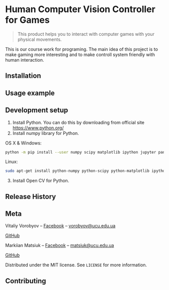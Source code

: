 # Human Computer Vision Controller for Games

> This product helps you to interact with computer games with your physical movements.

This is our course work for programing. The main idea of this project is to make gaming more interesting and to make controll system friendly with human interaction.

## Installation

## Usage example

## Development setup

1. Install Python. You can do this by downloading from official site https://www.python.org/
2. Install numpy library for Python. 

OS X & Windows:

```sh
python -m pip install --user numpy scipy matplotlib ipython jupyter pandas sympy nose
```

Linux:

```sh
sudo apt-get install python-numpy python-scipy python-matplotlib ipython ipython-notebook python-pandas python-sympy python-nose
```

3. Install Open CV for Python.
## Release History

## Meta

Vitaliy Vorobyov – [Facebook](https://www.facebook.com/v.vorobyov) – vorobyov@ucu.edu.ua

[GitHub](https://github.com/vorobyovvitaliy)

Markiian Matsiuk – [Facebook](https://www.facebook.com/Markian.Matsiuk) – matsiuk@ucu.edu.ua

[GitHub](https://github.com/MarkiianAtUCU)

Distributed under the MIT license. See ``LICENSE`` for more information.

## Contributing
